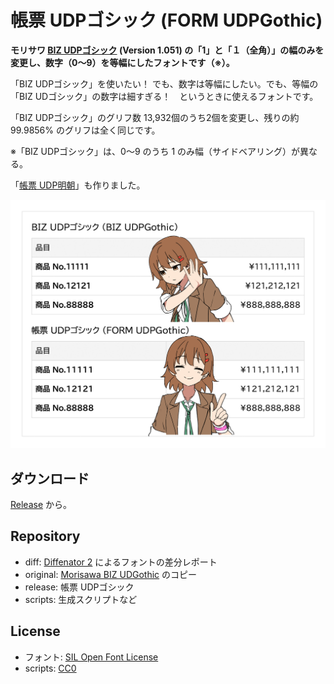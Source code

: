 # 帳票 UDPゴシック (FORM UDPGothic)

**モリサワ [BIZ UDPゴシック](https://github.com/googlefonts/morisawa-biz-ud-gothic) (Version 1.051) の「1」と「１（全角）」の幅のみを変更し、数字（0〜9）を等幅にしたフォントです（※）。** 

「BIZ UDPゴシック」を使いたい！ でも、数字は等幅にしたい。でも、等幅の「BIZ UDゴシック」の数字は細すぎる！　というときに使えるフォントです。

「BIZ UDPゴシック」のグリフ数 13,932個のうち2個を変更し、残りの約 99.9856% のグリフは全く同じです。

※「BIZ UDPゴシック」は、0〜9 のうち 1 のみ幅（サイドベアリング）が異なる。

「[帳票 UDP明朝](https://github.com/jz5/FORM-UDPMincho)」も作りました。

![](image.png)

## ダウンロード

[Release](https://github.com/jz5/FORM-UDPGothic/releases) から。

## Repository

* diff: [Diffenator 2](https://github.com/googlefonts/diffenator2) によるフォントの差分レポート
* original: [Morisawa BIZ UDGothic](https://github.com/googlefonts/morisawa-biz-ud-gothic) のコピー
* release: 帳票 UDPゴシック
* scripts: 生成スクリプトなど

## License

* フォント: [SIL Open Font License](https://openfontlicense.org/)
* scripts: [CC0](https://creativecommons.jp/sciencecommons/aboutcc0/)
